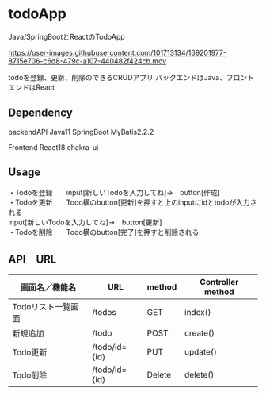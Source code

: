 # todoApp
Java/SpringBootとReactのTodoApp

https://user-images.githubusercontent.com/101713134/169201977-8715e706-c6d8-479c-a107-440482f424cb.mov

todoを登録、更新、削除のできるCRUDアプリ
バックエンドはJava、フロントエンドはReact

## Dependency
backendAPI
Java11
SpringBoot
MyBatis2.2.2

Frontend
React18
chakra-ui

## Usage
・Todoを登録　　input[新しいTodoを入力してね]→　button[作成]<br>
・Todoを更新　　Todo横のbutton[更新]を押すと上のinputにidとtodoが入力される<br>
input[新しいTodoを入力してね]→　button[更新]<br>
・Todoを削除　　Todo横のbutton[完了]を押すと削除される

## API　URL
| 画面名／機能名 | URL | method | Controller method | 
| ------------ | ------------- | ------------- | ------------- | 
| Todoリスト一覧画面 | /todos | GET | index() | 
| 新規追加 | /todo | POST | create() | 
| Todo更新 | /todo/id={id} | PUT | update() | 
| Todo削除 | /todo/id={id} | Delete | delete() | 
